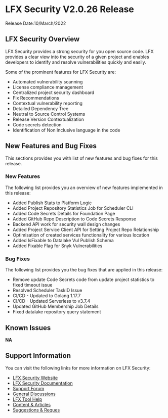 # LFX Security V2.0.26 Release

Release Date:10/March/2022

## LFX Security Overview&#x20;

LFX Security provides a strong security for you open source code. LFX provides a clear view into the security of a given project and enables developers to identify and resolve vulnerabilities quickly and easily.

Some of the prominent features for LFX Security are:

* Automated vulnerability scanning
* License compliance management&#x20;
* Centralized project security dashboard
* Fix Recommendations
* Contextual vulnerability reporting
* Detailed Dependency Tree
* Neutral to Source Control Systems
* Release Version Contextualization
* Code secrets detection&#x20;
* Identification of Non Inclusive language in the code

## New Features and Bug Fixes

This sections provides you with list of new features and bug fixes for this release.&#x20;

### New Features&#x20;

The following list provides you an overview of new features implemented in this release:

* Added Publish Stats to Platform Logic
* Added Project Repository Statistics Job for Scheduler CLI
* Added Code Secrets Details for Foundation Page
* Added GitHub Repo Description to Code Secrets Response
* Backend API work for security wall design changes
* Added Project Service Client API for Setting Project Repo Relationship
* Optimisation of created services functionality for various location
* Added IsFixable to Datalake Vul Publish Schema
* Added Fixable Flag for Snyk Vulnerabilities

### Bug Fixes

The following list provides you the bug fixes that are applied in this release:

* Remove update Code Secrets code from update project statistics to fixed timeout issue
* Resolved Scheduler TaskID Issue
* CI/CD - Updated to Golang 1.17.7
* CI/CD - Updated Serverless to v3.7.4
* Updated GitHub Membership Job Details
* Fixed datalake repository query statement

## Known Issues

**NA**

## **Support Information**&#x20;

You can visit the following links for more information on LFX Security:

* [LFX Security Website](https://lfx.linuxfoundation.org/tools/security/)
* [LFX Security Documentation](https://docs.linuxfoundation.org/lfx/security)&#x20;
* [Support Forum](https://community.lfx.dev)
* [General Discussions](https://community.lfx.dev/c/lfx-general-discussion/72)
* [LFX Tool Help](https://community.lfx.dev/c/help/62)
* [Content & Articles](https://community.lfx.dev/c/content-articles/58)
* [Suggestions & Reques](https://community.lfx.dev/c/suggestion-box/70)
